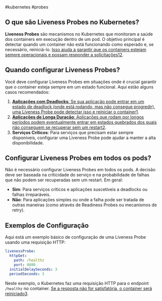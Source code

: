 #kubernetes #probes
## O que são Liveness Probes no Kubernetes?

**Liveness Probes** são mecanismos no Kubernetes que monitoram a saúde dos containers em execução dentro de um pod. O objetivo principal é detectar quando um container não está funcionando como esperado e, se necessário, reiniciá-lo. [Isso ajuda a garantir que os containers estejam sempre operacionais e possam responder a solicitações](https://kubernetes.io/docs/tasks/configure-pod-container/configure-liveness-readiness-startup-probes/)[1](https://kubernetes.io/docs/tasks/configure-pod-container/configure-liveness-readiness-startup-probes/)[2](https://kubernetes.io/docs/concepts/configuration/liveness-readiness-startup-probes/).

## Quando configurar Liveness Probes?

Você deve configurar Liveness Probes em situações onde é crucial garantir que o container esteja sempre em um estado funcional. Aqui estão alguns casos recomendados:

1. [**Aplicações com Deadlocks**: Se sua aplicação pode entrar em um estado de deadlock (onde está rodando, mas não consegue progredir), uma Liveness Probe pode detectar isso e reiniciar o container](https://kubernetes.io/docs/tasks/configure-pod-container/configure-liveness-readiness-startup-probes/)[1](https://kubernetes.io/docs/tasks/configure-pod-container/configure-liveness-readiness-startup-probes/).
2. [**Aplicações de Longa Duração**: Aplicações que rodam por longos períodos podem eventualmente entrar em estados quebrados dos quais não conseguem se recuperar sem um restart](https://kubernetes.io/docs/tasks/configure-pod-container/configure-liveness-readiness-startup-probes/)[2](https://kubernetes.io/docs/concepts/configuration/liveness-readiness-startup-probes/).
3. **Serviços Críticos**: Para serviços que precisam estar sempre disponíveis, configurar uma Liveness Probe pode ajudar a manter a alta disponibilidade.

## Configurar Liveness Probes em todos os pods?

Não é necessário configurar Liveness Probes em todos os pods. A decisão deve ser baseada na criticidade do serviço e na probabilidade de falhas que não podem ser recuperadas sem um restart. Em geral:

- **Sim**: Para serviços críticos e aplicações suscetíveis a deadlocks ou falhas irreparáveis.
- **Não**: Para aplicações simples ou onde a falha pode ser tratada de outras maneiras (como através de Readiness Probes ou mecanismos de retry).

## Exemplos de Configuração

Aqui está um exemplo básico de configuração de uma Liveness Probe usando uma requisição HTTP:

```yaml
livenessProbe:
  httpGet:
    path: /healthz
    port: 8080
  initialDelaySeconds: 3
  periodSeconds: 3
```

Neste exemplo, o Kubernetes faz uma requisição HTTP para o endpoint `/healthz` no container. [Se a resposta não for satisfatória, o container será reiniciado](https://kubernetes.io/docs/tasks/configure-pod-container/configure-liveness-readiness-startup-probes/)[3](https://dev.to/yusadolat/observability-in-kubernetes-understanding-liveness-probes-with-examples-2el4).